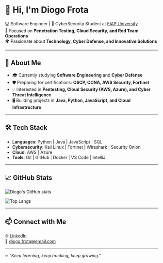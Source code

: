 # 👋 Hi, I'm Diogo Frota  

💻 Software Engineer | 🔐 CyberSecurity Student at [FIAP University](https://www.fiap.com.br/)  
🎯 Focused on **Penetration Testing, Cloud Security, and Red Team Operations**  
🌍 Passionate about **Technology, Cyber Defense, and Innovative Solutions**  

---

## 🚀 About Me
- 🎓 Currently studying **Software Engineering** and **Cyber Defense**  
- 🛡️ Preparing for certifications: **OSCP, CCNA, AWS Security, Fortinet**  
- 💡 Interested in **Pentesting, Cloud Security (AWS, Azure), and Cyber Threat Intelligence**  
- 🖥️ Building projects in **Java, Python, JavaScript, and Cloud Infrastructure**  

---

## 🛠️ Tech Stack
- **Languages**: Python | Java | JavaScript | SQL  
- **Cybersecurity**: Kali Linux | Fortinet | Wireshark | Security Onion  
- **Cloud**: AWS | Azure  
- **Tools**: Git | GitHub | Docker | VS Code | IntelliJ  

---

## 📈 GitHub Stats
![Diogo's GitHub stats](https://github-readme-stats.vercel.app/api?username=diogofrota&show_icons=true&theme=tokyonight)  

![Top Langs](https://github-readme-stats.vercel.app/api/top-langs/?username=diogofrota&layout=compact&theme=tokyonight)  

---

## 📫 Connect with Me
🌐 [LinkedIn](https://www.linkedin.com/in/diogofrota)  
📧 diogo.frota@email.com  

---
⭐️ *"Keep learning, keep hacking, keep growing."*
